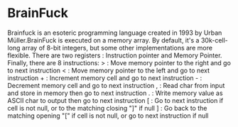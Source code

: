 # BrainFuck
 Brainfuck is an esoteric programming language created in 1993 by Urban Müller.BrainFuck is executed on a memory array. By default, it's a 30k-cell-long array of 8-bit integers, but some other implementations are more flexible.  There are two registers : Instruction pointer and Memory Pointer.  Finally, there are 8 instructions:  > : Move memory pointer to the right and go to next instruction < : Move memory pointer to the left and go to next instruction + : Increment memory cell and go to next instruction - : Decrement memory cell and go to next instruction , : Read char from input and store in memory then go to next instruction . : Write memory value as ASCII char to output then go to next instruction [ : Go to next instruction if cell is not null, or to the matching closing "]" if null ] : Go back to the matching opening "[" if cell is not null, or go to next instruction if null
